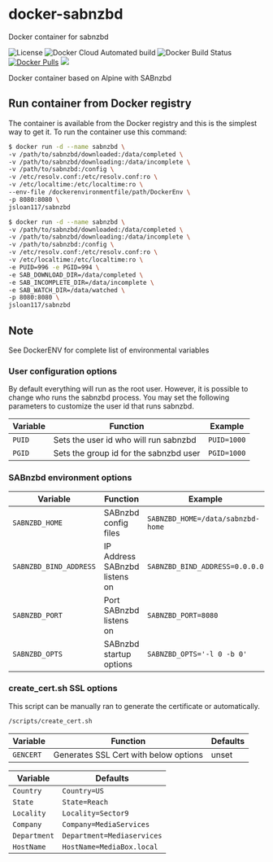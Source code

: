 # docker-sabnzbd

Docker container for sabnzbd

![License](https://img.shields.io/badge/License-GPLv3-blue.svg)
![Docker Cloud Automated build](https://img.shields.io/docker/cloud/automated/jsloan117/sabnzbd.svg)
![Docker Build Status](https://img.shields.io/docker/cloud/build/jsloan117/sabnzbd.svg)
[![Docker Pulls](https://img.shields.io/docker/pulls/jsloan117/sabnzbd.svg)](https://img.shields.io/docker/pulls/jsloan117/sabnzbd.svg)
[![](https://images.microbadger.com/badges/image/jsloan117/sabnzbd.svg)](https://microbadger.com/images/jsloan117/sabnzbd "Get your own image badge on microbadger.com")

Docker container based on Alpine with SABnzbd

## Run container from Docker registry

The container is available from the Docker registry and this is the simplest way to get it.
To run the container use this command:

```bash
$ docker run -d --name sabnzbd \
-v /path/to/sabnzbd/downloaded:/data/completed \
-v /path/to/sabnzbd/downloading:/data/incomplete \
-v /path/to/sabnzbd:/config \
-v /etc/resolv.conf:/etc/resolv.conf:ro \
-v /etc/localtime:/etc/localtime:ro \
--env-file /dockerenvironmentfile/path/DockerEnv \
-p 8080:8080 \
jsloan117/sabnzbd
```

```bash
$ docker run -d --name sabnzbd \
-v /path/to/sabnzbd/downloaded:/data/completed \
-v /path/to/sabnzbd/downloading:/data/incomplete \
-v /path/to/sabnzbd:/config \
-v /etc/resolv.conf:/etc/resolv.conf:ro \
-v /etc/localtime:/etc/localtime:ro \
-e PUID=996 -e PGID=994 \
-e SAB_DOWNLOAD_DIR=/data/completed \
-e SAB_INCOMPLETE_DIR=/data/incomplete \
-e SAB_WATCH_DIR=/data/watched \
-p 8080:8080 \
jsloan117/sabnzbd
```

## Note

See DockerENV for complete list of environmental variables

### User configuration options

By default everything will run as the root user. However, it is possible to change who runs the sabnzbd process.
You may set the following parameters to customize the user id that runs sabnzbd.

| Variable | Function | Example |
|----------|----------|---------|
| `PUID` | Sets the user id who will run sabnzbd | `PUID=1000` |
| `PGID` | Sets the group id for the sabnzbd user | `PGID=1000` |

### SABnzbd environment options

| Variable  | Function | Example |
|-----------|----------|---------|
| `SABNZBD_HOME` | SABnzbd config files | `SABNZBD_HOME=/data/sabnzbd-home` |
| `SABNZBD_BIND_ADDRESS` | IP Address SABnzbd listens on | `SABNZBD_BIND_ADDRESS=0.0.0.0` |
| `SABNZBD_PORT` | Port SABnzbd listens on | `SABNZBD_PORT=8080` |
| `SABNZBD_OPTS` | SABnzbd startup options | `SABNZBD_OPTS='-l 0 -b 0'` |

### create_cert.sh SSL options

This script can be manually ran to generate the certificate or automatically.

```bash
/scripts/create_cert.sh
```

| Variable  | Function                              | Defaults     |
|-----------|---------------------------------------|--------------|
| `GENCERT` | Generates SSL Cert with below options | unset |

| Variable     | Defaults                   |
|--------------|----------------------------|
| `Country`    | `Country=US`               |
| `State`      | `State=Reach`              |
| `Locality`   | `Locality=Sector9`         |
| `Company`    | `Company=MediaServices`    |
| `Department` | `Department=Mediaservices` |
| `HostName`   | `HostName=MediaBox.local`  |

